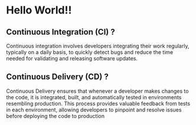 
# Hello World!!

## Continuous Integration (CI) ?
Continuous integration involves developers
integrating their work regularly, typically on a
daily basis, to quickly detect bugs and reduce the
time needed for validating and releasing
software updates.

## Continuous Delivery (CD) ?
Continuous Delivery ensures that whenever a
developer makes changes to the code, it is
integrated, built, and automatically tested in
environments resembling production. This
process provides valuable feedback from tests in
each environment, allowing developers to
pinpoint and resolve issues before deploying the
code to production
